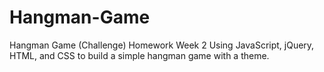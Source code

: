 # Hangman-Game
Hangman Game (Challenge) Homework Week 2
Using JavaScript, jQuery, HTML, and CSS to build a simple hangman game with a theme.
